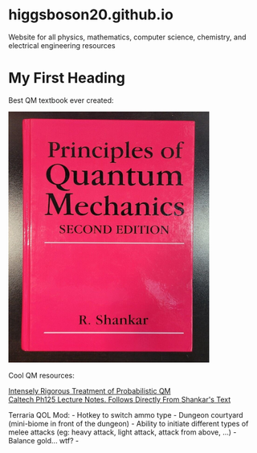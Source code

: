 # higgsboson20.github.io
Website for all physics, mathematics, computer science, chemistry, and electrical engineering resources


<html>
<body>

<h1>My First Heading</h1>
<p> Best QM textbook ever created: </p>
<img src = "s-l1600.jpg" alt = "holy book" style="width:400px;height:500px;">

<p>Cool QM resources:
 
<a href = "https://plato.stanford.edu/entries/qt-quantlog/#QuanProbNuts"> Intensely Rigorous Treatment of Probabilistic QM </a>
<br>
<a href = "https://sites.astro.caltech.edu/~golwala/ph125ab/ph125_notes_2007.pdf"> Caltech Ph125 Lecture Notes. Follows Directly From Shankar's Text </a>


</p>
 
 <p>
  Terraria QOL Mod:
  - Hotkey to switch ammo type
  - Dungeon courtyard (mini-biome in front of the dungeon)
  - Ability to initiate different types of melee attacks (eg: heavy attack, light attack, attack from above, ...)
  - Balance gold... wtf?
  - 
 </p>
</body>
</html>

